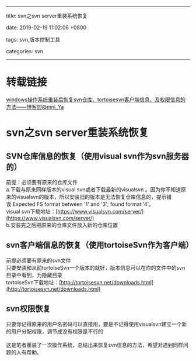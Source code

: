 
---

title: svn之svn server重装系统恢复

date: 2019-02-19 11:02:06 +0800

tags: svn,版本控制工具

categories: svn

---
<a name="bd1bf7e7"></a>
# 转载链接
[windows操作系统重装后恢复svn仓库、tortoisesvn客户端信息、及权限信息的方法——博客园@mni_Ya](http://www.cnblogs.com/painwhy/p/4085873.html)  
<a name="019fa851"></a>
# svn之svn server重装系统恢复
<a name="0585c62f"></a>
## **SVN仓库信息的恢复（使用visual svn作为svn服务器的）**
前提：必须要有原来的仓库文件<br />a.下载与原来同样版本的visual svn或者下载最新的visualsvn 。因为你不知道原来的visualsvn的版本，所以安装旧的版本是无法恢复仓库信息的，提示错误 Expected FS format between '1' and '3'; found format '4'。<br />visual svn下载地址：[https://www.visualsvn.com/server/](https://www.visualsvn.com/server/)<br />b.安装完之后把原来的仓库文件放入新的仓库位置

<!--more-->

<a name="ae5a8d41"></a>
## svn客户端信息的恢复（使用tortoiseSvn作为客户端）
前提必须要有原来的svn文件<br />只要安装和从前tortoiseSvn一个版本的就好，版本信息可以在你的文件中的svn目录中看到，为隐藏目录<br />tortoiseSvn下载地址：[http://tortoisesvn.net/downloads.html](http://tortoisesvn.net/downloads.html)
<a name="41ed8f57"></a>
## svn权限恢复
只要你记得原来的用户名密码可以直接用，要是不记得使用visualsvn建立一个新的用户分配权限，调节成没有权限是不行的<br /> <br />这是笔者重装了一次操作系统，总结出来恢复svn信息的方法，希望对遇到同样问题的人有帮助。


